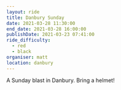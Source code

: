 ```yaml
---
layout: ride
title: Danbury Sunday
date: 2021-03-28 11:30:00
end_date: 2021-03-28 16:00:00
publishDate: 2021-03-23 07:41:00
ride_difficulty:
  - red
  - black
organiser: matt
location: danbury
---
```

A Sunday blast in Danbury. Bring a helmet!